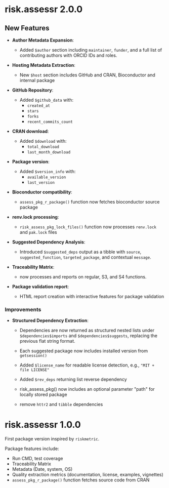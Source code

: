 # risk.assessr 2.0.0

## New Features

- **Author Metadata Expansion**:

  - Added `$author` section including `maintainer`, `funder`, and a full list of contributing authors with ORCID IDs and roles.

- **Hosting Metadata Extraction**:

  - New `$host` section includes GitHub and CRAN, Bioconductor and internal package

- **GitHub Repository**:

  - Added `$github_data` with:
    - `created_at`
    - `stars`
    - `forks`
    - `recent_commits_count`

- **CRAN download**:

  - Added `$download` with:
    - `total_download`
    - `last_month_download`

- **Package version**:

  - Added `$version_info` with:
    - `available_version`
    - `last_version`

- **Bioconductor compatibility**:

  - `assess_pkg_r_package()` function now fetches bioconductor source package
  
- **renv.lock processing**:

  - `risk_assess_pkg_lock_files()` function now processes `renv.lock` and `pak.lock` files
  
- **Suggested Dependency Analysis**:

  - Introduced `$suggested_deps` output as a tibble with `source`, `suggested_function`, `targeted_package`, and contextual `message`.

- **Traceability Matrix**:

  - now processes and reports on regular, S3, and S4 functions.

- **Package validation report**:

  - HTML report creation with interactive features for package validation

### Improvements

- **Structured Dependency Extraction**:

  - Dependencies are now returned as structured nested lists under `$dependencies$imports` and `$dependencies$suggests`, replacing the previous flat string format.
  
  - Each suggested package now includes installed version from `getsession()`
  - Added `$license_name` for readable license detection, e.g., `"MIT + file LICENSE"`
  - Added `$rev_deps` returning list reverse dependency 
  - risk_assess_pkg() now includes an optional parameter "path" for locally stored package
  - remove `httr2` and `tibble` dependencies

# risk.assessr 1.0.0

First package version inspired by `riskmetric`.

Package features include:

 - Run CMD, test coverage
 - Traceability Matrix
 - Metadata (Date, system, OS)
 - Quality extraction metrics (documentation, license, examples, vignettes)
 - `assess_pkg_r_package()` function fetches source code from CRAN






















  